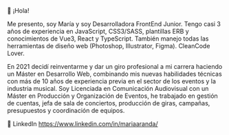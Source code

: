 👋 ¡Hola!

Me presento, soy María y soy Desarrolladora FrontEnd Junior. Tengo casi 3 años de experiencia en JavaScript, CSS3/SASS, plantillas ERB y conocimientos de Vue3, React y TypeScript. También manejo todas las herramientas de diseño web (Photoshop, Illustrator, Figma). CleanCode Lover.

En 2021 decidí reinventarme y dar un giro profesional a mi carrera haciendo un Máster en Desarrollo Web, combinando mis nuevas habilidades técnicas con más de 10 años de experiencia previa en el sector de los eventos y la industria musical. Soy Licenciada en Comunicación Audiovisual con un Máster en Producción y Organización de Eventos, he trabajado en gestión de cuentas, jefa de sala de conciertos, producción de giras, campañas, presupuestos y coordinación de equipos. 

🚀 LinkedIn
https://www.linkedin.com/in/mariaaranda/

